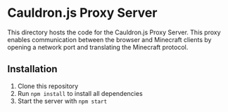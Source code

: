 # Cauldron.js Proxy Server

This directory hosts the code for the Cauldron.js Proxy Server. This proxy enables communication between the browser and Minecraft clients by opening a network port and translating the Minecraft protocol.

## Installation

1. Clone this repository
2. Run `npm install` to install all dependencies
3. Start the server with `npm start`
